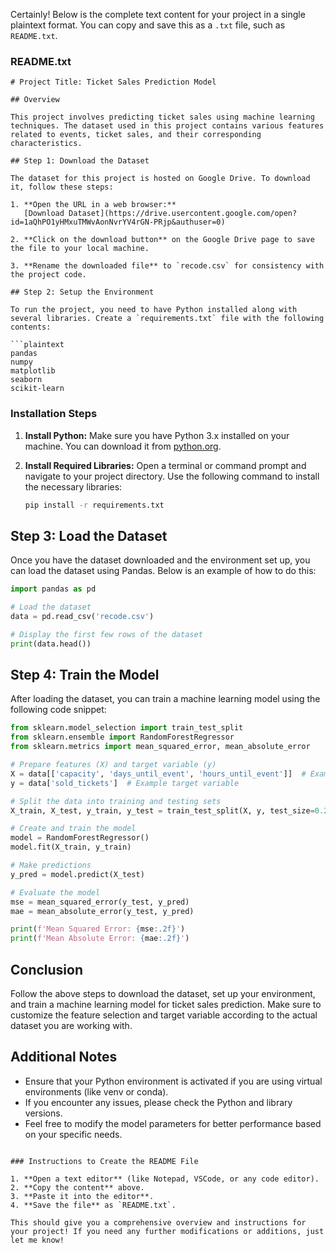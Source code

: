 Certainly! Below is the complete text content for your project in a single plaintext format. You can copy and save this as a `.txt` file, such as `README.txt`.

### README.txt

```plaintext
# Project Title: Ticket Sales Prediction Model

## Overview

This project involves predicting ticket sales using machine learning techniques. The dataset used in this project contains various features related to events, ticket sales, and their corresponding characteristics.

## Step 1: Download the Dataset

The dataset for this project is hosted on Google Drive. To download it, follow these steps:

1. **Open the URL in a web browser:**
   [Download Dataset](https://drive.usercontent.google.com/open?id=1aQhPO1yHMxuTMWvAonNvrYV4rGN-PRjp&authuser=0)

2. **Click on the download button** on the Google Drive page to save the file to your local machine.

3. **Rename the downloaded file** to `recode.csv` for consistency with the project code.

## Step 2: Setup the Environment

To run the project, you need to have Python installed along with several libraries. Create a `requirements.txt` file with the following contents:

```plaintext
pandas
numpy
matplotlib
seaborn
scikit-learn
```

### Installation Steps

1. **Install Python:** Make sure you have Python 3.x installed on your machine. You can download it from [python.org](https://www.python.org/downloads/).

2. **Install Required Libraries:**
   Open a terminal or command prompt and navigate to your project directory. Use the following command to install the necessary libraries:

   ```bash
   pip install -r requirements.txt
   ```

## Step 3: Load the Dataset

Once you have the dataset downloaded and the environment set up, you can load the dataset using Pandas. Below is an example of how to do this:

```python
import pandas as pd

# Load the dataset
data = pd.read_csv('recode.csv')

# Display the first few rows of the dataset
print(data.head())
```

## Step 4: Train the Model

After loading the dataset, you can train a machine learning model using the following code snippet:

```python
from sklearn.model_selection import train_test_split
from sklearn.ensemble import RandomForestRegressor
from sklearn.metrics import mean_squared_error, mean_absolute_error

# Prepare features (X) and target variable (y)
X = data[['capacity', 'days_until_event', 'hours_until_event']]  # Example features
y = data['sold_tickets']  # Example target variable

# Split the data into training and testing sets
X_train, X_test, y_train, y_test = train_test_split(X, y, test_size=0.2, random_state=42)

# Create and train the model
model = RandomForestRegressor()
model.fit(X_train, y_train)

# Make predictions
y_pred = model.predict(X_test)

# Evaluate the model
mse = mean_squared_error(y_test, y_pred)
mae = mean_absolute_error(y_test, y_pred)

print(f'Mean Squared Error: {mse:.2f}')
print(f'Mean Absolute Error: {mae:.2f}')
```

## Conclusion

Follow the above steps to download the dataset, set up your environment, and train a machine learning model for ticket sales prediction. Make sure to customize the feature selection and target variable according to the actual dataset you are working with.

## Additional Notes

- Ensure that your Python environment is activated if you are using virtual environments (like venv or conda).
- If you encounter any issues, please check the Python and library versions.
- Feel free to modify the model parameters for better performance based on your specific needs.

```

### Instructions to Create the README File

1. **Open a text editor** (like Notepad, VSCode, or any code editor).
2. **Copy the content** above.
3. **Paste it into the editor**.
4. **Save the file** as `README.txt`.

This should give you a comprehensive overview and instructions for your project! If you need any further modifications or additions, just let me know!

